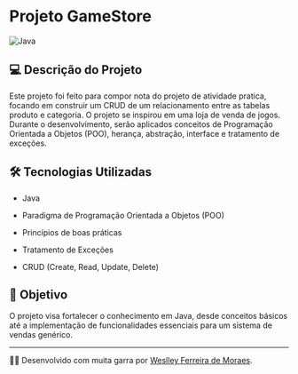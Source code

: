 # Projeto GameStore

![Java](https://img.shields.io/badge/java-%23ED8B00.svg?style=for-the-badge&logo=openjdk&logoColor=white)

## 💻 Descrição do Projeto

Este projeto foi feito para compor nota do projeto de atividade pratica, focando em construir um CRUD de um relacionamento entre as tabelas produto e categoria. O projeto se inspirou em uma loja de venda de jogos. Durante o desenvolvimento, serão aplicados conceitos de Programação Orientada a Objetos (POO), herança, abstração, interface e tratamento de exceções.

## 🛠 Tecnologias Utilizadas

- Java

- Paradigma de Programação Orientada a Objetos (POO)

- Princípios de boas práticas

- Tratamento de Exceções

- CRUD (Create, Read, Update, Delete)

## 🎯 Objetivo

O projeto visa fortalecer o conhecimento em Java, desde conceitos básicos até a implementação de funcionalidades essenciais para um sistema de vendas genérico.

---

👨‍💻 Desenvolvido com muita garra por [Weslley Ferreira de Moraes](https://www.linkedin.com/in/weslleyferreira/).
